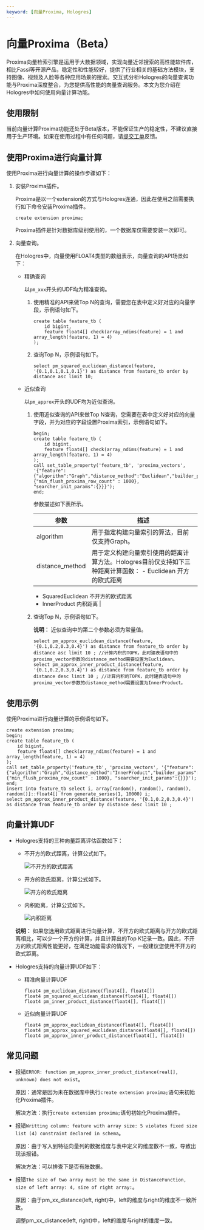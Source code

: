 ```yaml
---
keyword: [向量Proxima, Hologres]
---
```


# 向量Proxima（Beta）

Proxima向量检索引擎是运用于大数据领域，实现向量近邻搜索的高性能软件库，相比Fassi等开源产品，稳定性和性能较好，提供了行业相关的基础方法模块，支持图像、视频及人脸等各种应用场景的搜索。交互式分析Hologres的向量查询功能与Proxima深度整合，为您提供高性能的向量查询服务。本文为您介绍在Hologres中如何使用向量计算功能。

## 使用限制

当前向量计算Proxima功能还处于Beta版本，不能保证生产的稳定性，不建议直接用于生产环境。如果在使用过程中有任何问题，请[提交工单](https://selfservice.console.aliyun.com/ticket/createIndex?spm=5176.2020520129.console-base-top.dwork-order-1.29d546aee0gsiH)反馈。

## 使用Proxima进行向量计算

使用Proxima进行向量计算的操作步骤如下：

1.  安装Proxima插件。

    Proxima是以一个extension的方式与Hologres连通，因此在使用之前需要执行如下命令安装Proxima插件。

    ```
    create extension proxima;
    ```

    Proxima插件是针对数据库级别使用的，一个数据库仅需要安装一次即可。

2.  向量查询。

    在Hologres中，向量使用FLOAT4类型的数组表示，向量查询的API场景如下：

    -   精确查询

        以`pm_xxx`开头的UDF均为精准查询。

        1.  使用精准的API来做Top N的查询，需要您在表中定义好对应的向量字段，示例语句如下。

            ```
            create table feature_tb (
                id bigint,
                feature float4[] check(array_ndims(feature) = 1 and array_length(feature, 1) = 4)
            );
            ```

        2.  查询Top N，示例语句如下。

            ```
            select pm_squared_euclidean_distance(feature, '{0.1,0.1,0.1,0.1}') as distance from feature_tb order by distance asc limit 10;
            ```

    -   近似查询

        以`pm_approx`开头的UDF均为近似查询。

        1.  使用近似查询的API来做Top N查询，您需要在表中定义好对应的向量字段，并为对应的字段设置Proxima索引，示例语句如下。

            ```
            begin;
            create table feature_tb (
                id bigint,
                feature float4[] check(array_ndims(feature) = 1 and array_length(feature, 1) = 4)
            );
            call set_table_property('feature_tb', 'proxima_vectors', '{"feature":{"algorithm":"Graph","distance_method":"Euclidean","builder_params":
            {"min_flush_proxima_row_count" : 1000}, "searcher_init_params":{}}}');
            end;
            ```

            参数描述如下表所示。

            |参数|描述|
            |--|--|
            |algorithm|用于指定构建向量索引的算法，目前仅支持Graph。|
            |distance\_method|用于定义构建向量索引使用的距离计算方法。Hologres目前仅支持如下三种距离计算函数：            -   Euclidean 开方的欧式距离
            -   SquaredEuclidean 不开方的欧式距离
            -   InnerProduct 内积距离 |

        2.  查询Top N，示例语句如下。

            **说明：** 近似查询中的第二个参数必须为常量值。

            ```
            select pm_approx_euclidean_distance(feature, '{0.1,0.2,0.3,0.4}') as distance from feature_tb order by distance asc limit 10 ; //计算内积的TOPK，此时建表语句中的proxima_vector参数的distance_method需要设置为Euclidean。
            select pm_approx_inner_product_distance(feature, '{0.1,0.2,0.3,0.4}') as distance from feature_tb order by distance desc limit 10 ; //计算内积的TOPK，此时建表语句中的proxima_vector参数的distance_method需要设置为InnerProduct。
            ```


## 使用示例

使用Proxima进行向量计算的示例语句如下。

```
create extension proxima;
begin;
create table feature_tb (
    id bigint,
    feature float4[] check(array_ndims(feature) = 1 and array_length(feature, 1) = 4)
);
call set_table_property('feature_tb', 'proxima_vectors', '{"feature":{"algorithm":"Graph","distance_method":"InnerProduct","builder_params":
{"min_flush_proxima_row_count" : 1000}, "searcher_init_params":{}}}');
end;
insert into feature_tb select i, array[random(), random(), random(), random()]::float4[] from generate_series(1, 10000) i;
select pm_approx_inner_product_distance(feature, '{0.1,0.2,0.3,0.4}') as distance from feature_tb order by distance desc limit 10 ;
```

## 向量计算UDF

-   Hologres支持的三种向量距离评估函数如下：

    -   不开方的欧式距离，计算公式如下。

        ![不开方的欧式距离](https://static-aliyun-doc.oss-cn-hangzhou.aliyuncs.com/assets/img/zh-CN/7161863061/p175758.png)

    -   开方的欧氏距离，计算公式如下。

        ![开方的欧氏距离](https://static-aliyun-doc.oss-cn-hangzhou.aliyuncs.com/assets/img/zh-CN/7161863061/p175760.png)

    -   内积距离，计算公式如下。

        ![内积距离](https://static-aliyun-doc.oss-cn-hangzhou.aliyuncs.com/assets/img/zh-CN/7161863061/p175762.png)

    **说明：** 如果您选用欧式距离进行向量计算，不开方的欧式距离与开方的欧式距离相比，可以少一个开方的计算，并且计算出的Top K记录一致。因此，不开方的欧式距离性能更好，在满足功能需求的情况下，一般建议您使用不开方的欧式距离。

-   Hologres支持的向量计算UDF如下：
    -   精准向量计算UDF

        ```
        float4 pm_euclidean_distance(float4[], float4[])
        float4 pm_squared_euclidean_distance(float4[], float4[])
        float4 pm_inner_product_distance(float4[], float4[])
        ```

    -   近似向量计算UDF

        ```
        float4 pm_approx_euclidean_distance(float4[], float4[])
        float4 pm_approx_squared_euclidean_distance(float4[], float4[])
        float4 pm_approx_inner_product_distance(float4[], float4[])
        ```


## 常见问题

-   报错`ERROR: function pm_approx_inner_product_distance(real[], unknown) does not exist`。

    原因：通常是因为未在数据库中执行`create extension proxima;`语句来初始化Proxima插件。

    解决方法：执行`create extension proxima;`语句初始化Proxima插件。

-   报错`Writting column: feature with array size: 5 violates fixed size list (4) constraint declared in schema`。

    原因：由于写入到特征向量列的数据维度与表中定义的维度数不一致，导致出现该报错。

    解决方法：可以排查下是否有胀数据。

-   报错`The size of two array must be the same in DistanceFunction, size of left array: 4, size of right array:`。

    原因：由于pm\_xx\_distance\(left, right\)中，left的维度与right的维度不一致所致。

    调整pm\_xx\_distance\(left, right\)中，left的维度与right的维度一致。


